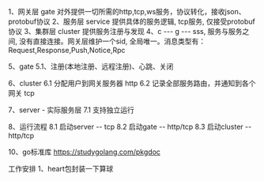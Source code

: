 1、网关层 gate
    对外提供一切所需的http,tcp,ws服务，协议转化，接收json、protobuf协议
2、服务层 service
    提供具体的服务逻辑, tcp服务, 仅接受protobuf协议
3、集群层 cluster
    提供服务注册与发现
4、c --- g --- sss, 服务与服务之间, 没有直接连接。网关层维护一个sid, 全局唯一。消息类型有：Request,Response,Push,Notice,Rpc

5、gate
5.1、注册(本地注册、远程注册)、心跳、关闭

6、cluster
6.1 分配用户到网关服务器 http
6.2 记录全部服务路由，并通知到各个网关 tcp

7、server - 实际服务层
7.1 支持独立运行

8、运行流程
8.1 启动server -- tcp
8.2 启动gate -- http/tcp
8.3 启动cluster -- http/tcp


10、go标准库 https://studygolang.com/pkgdoc

工作安排
1、heart包封装一下算球


